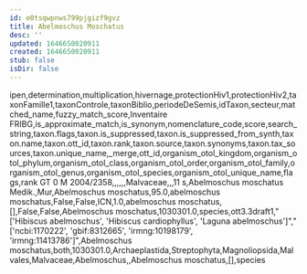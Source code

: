```yaml
---
id: e0tsqwpnws799pjgizf9gvz
title: Abelmoschus Moschatus
desc: ''
updated: 1646650020911
created: 1646650020911
stub: false
isDir: false
---
```

ipen,determination,multiplication,hivernage,protectionHiv1,protectionHiv2,taxonFamille1,taxonControle,taxonBiblio,periodeDeSemis,idTaxon,secteur,matched_name,fuzzy_match_score,Inventaire FRIBG,is_approximate_match,is_synonym,nomenclature_code,score,search_string,taxon.flags,taxon.is_suppressed,taxon.is_suppressed_from_synth,taxon.name,taxon.ott_id,taxon.rank,taxon.source,taxon.synonyms,taxon.tax_sources,taxon.unique_name,_merge,ott_id,organism_otol_kingdom,organism_otol_phylum,organism_otol_class,organism_otol_order,organism_otol_family,organism_otol_genus,organism_otol_species,organism_otol_unique_name,flags,rank
GT 0 M 2004/2358,,,,,,Malvaceae,,,11 s,Abelmoschus moschatus Medik.,Mur,Abelmoschus moschatus,95.0,abelmoschus moschatus,False,False,ICN,1.0,abelmoschus moschatus,[],False,False,Abelmoschus moschatus,1030301.0,species,ott3.3draft1,"['Hibiscus abelmoschus', 'Hibiscus cardiophyllus', 'Laguna abelmoschus']","['ncbi:1170222', 'gbif:8312665', 'irmng:10198179', 'irmng:11413786']",Abelmoschus moschatus,both,1030301.0,Archaeplastida,Streptophyta,Magnoliopsida,Malvales,Malvaceae,Abelmoschus,,Abelmoschus moschatus,[],species
